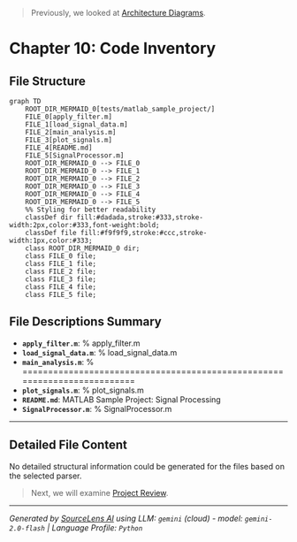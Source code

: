 > Previously, we looked at [Architecture Diagrams](09_diagrams.md).

# Chapter 10: Code Inventory
## File Structure
```mermaid
graph TD
    ROOT_DIR_MERMAID_0[tests/matlab_sample_project/]
    FILE_0[apply_filter.m]
    FILE_1[load_signal_data.m]
    FILE_2[main_analysis.m]
    FILE_3[plot_signals.m]
    FILE_4[README.md]
    FILE_5[SignalProcessor.m]
    ROOT_DIR_MERMAID_0 --> FILE_0
    ROOT_DIR_MERMAID_0 --> FILE_1
    ROOT_DIR_MERMAID_0 --> FILE_2
    ROOT_DIR_MERMAID_0 --> FILE_3
    ROOT_DIR_MERMAID_0 --> FILE_4
    ROOT_DIR_MERMAID_0 --> FILE_5
    %% Styling for better readability
    classDef dir fill:#dadada,stroke:#333,stroke-width:2px,color:#333,font-weight:bold;
    classDef file fill:#f9f9f9,stroke:#ccc,stroke-width:1px,color:#333;
    class ROOT_DIR_MERMAID_0 dir;
    class FILE_0 file;
    class FILE_1 file;
    class FILE_2 file;
    class FILE_3 file;
    class FILE_4 file;
    class FILE_5 file;
```
## File Descriptions Summary
*   **`apply_filter.m`**: % apply_filter.m
*   **`load_signal_data.m`**: % load_signal_data.m
*   **`main_analysis.m`**: % =========================================================================
*   **`plot_signals.m`**: % plot_signals.m
*   **`README.md`**: MATLAB Sample Project: Signal Processing
*   **`SignalProcessor.m`**: % SignalProcessor.m
---
## Detailed File Content
No detailed structural information could be generated for the files based on the selected parser.

> Next, we will examine [Project Review](11_project_review.md).


---

*Generated by [SourceLens AI](https://github.com/openXFlow/sourceLensAI) using LLM: `gemini` (cloud) - model: `gemini-2.0-flash` | Language Profile: `Python`*